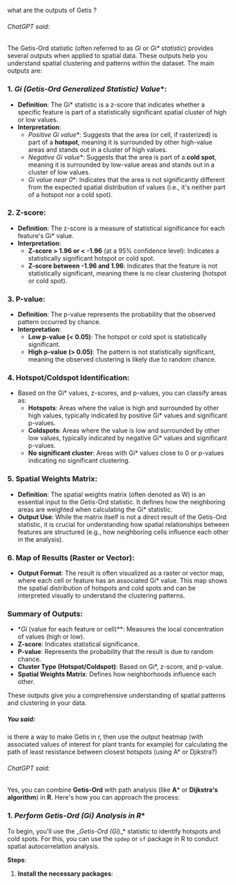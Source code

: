 what are the outputs of Getis ?

###### ChatGPT said:

The Getis-Ord statistic (often referred to as _Gi_ or _Gi* statistic_) provides several outputs when applied to spatial data. These outputs help you understand spatial clustering and patterns within the dataset. The main outputs are:

### 1. __Gi_ (Getis-Ord Generalized Statistic) Value_*:

- **Definition**: The Gi* statistic is a z-score that indicates whether a specific feature is part of a statistically significant spatial cluster of high or low values.
- **Interpretation**:
    - __Positive Gi_ value_*: Suggests that the area (or cell, if rasterized) is part of a **hotspot**, meaning it is surrounded by other high-value areas and stands out in a cluster of high values.
    - __Negative Gi_ value_*: Suggests that the area is part of a **cold spot**, meaning it is surrounded by low-value areas and stands out in a cluster of low values.
    - __Gi_ value near 0_*: Indicates that the area is not significantly different from the expected spatial distribution of values (i.e., it's neither part of a hotspot nor a cold spot).

### 2. **Z-score**:

- **Definition**: The z-score is a measure of statistical significance for each feature's Gi* value.
- **Interpretation**:
    - **Z-score > 1.96 or < -1.96** (at a 95% confidence level): Indicates a statistically significant hotspot or cold spot.
    - **Z-score between -1.96 and 1.96**: Indicates that the feature is not statistically significant, meaning there is no clear clustering (hotspot or cold spot).

### 3. **P-value**:

- **Definition**: The p-value represents the probability that the observed pattern occurred by chance.
- **Interpretation**:
    - **Low p-value (< 0.05)**: The hotspot or cold spot is statistically significant.
    - **High p-value (> 0.05)**: The pattern is not statistically significant, meaning the observed clustering is likely due to random chance.

### 4. **Hotspot/Coldspot Identification**:

- Based on the Gi* values, z-scores, and p-values, you can classify areas as:
    - **Hotspots**: Areas where the value is high and surrounded by other high values, typically indicated by positive Gi* values and significant p-values.
    - **Coldspots**: Areas where the value is low and surrounded by other low values, typically indicated by negative Gi* values and significant p-values.
    - **No significant cluster**: Areas with Gi* values close to 0 or p-values indicating no significant clustering.

### 5. **Spatial Weights Matrix**:

- **Definition**: The spatial weights matrix (often denoted as W) is an essential input to the Getis-Ord statistic. It defines how the neighboring areas are weighted when calculating the Gi* statistic.
- **Output Use**: While the matrix itself is not a direct result of the Getis-Ord statistic, it is crucial for understanding how spatial relationships between features are structured (e.g., how neighboring cells influence each other in the analysis).

### 6. **Map of Results (Raster or Vector)**:

- **Output Format**: The result is often visualized as a raster or vector map, where each cell or feature has an associated Gi* value. This map shows the spatial distribution of hotspots and cold spots and can be interpreted visually to understand the clustering patterns.

### Summary of Outputs:

- *_Gi_ (value for each feature or cell)**: Measures the local concentration of values (high or low).
- **Z-score**: Indicates statistical significance.
- **P-value**: Represents the probability that the result is due to random chance.
- **Cluster Type (Hotspot/Coldspot)**: Based on Gi*, z-score, and p-value.
- **Spatial Weights Matrix**: Defines how neighborhoods influence each other.

These outputs give you a comprehensive understanding of spatial patterns and clustering in your data.

##### You said:

is there a way to make Getis in r, then use the output heatmap (with associated values of interest for plant trants for example) for calculating the path of least resistance between closest hotspots (using A* or Djikstra?)

###### ChatGPT said:

Yes, you can combine **Getis-Ord** with path analysis (like **A*** or **Dijkstra's algorithm**) in **R**. Here's how you can approach the process:

### 1. __Perform Getis-Ord (Gi_) Analysis in R_*

To begin, you'll use the __Getis-Ord (Gi_)_* statistic to identify hotspots and cold spots. For this, you can use the `spdep` or `sf` package in R to conduct spatial autocorrelation analysis.

**Steps**:

1. **Install the necessary packages**: